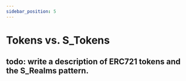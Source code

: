 ```yaml
---
sidebar_position: 5
---
```


# Tokens vs. S_Tokens

todo: write a description of ERC721 tokens and the S_Realms pattern.
---